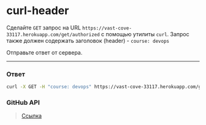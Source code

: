 # curl-header

Сделайте `GET` запрос на URL `https://vast-cove-33117.herokuapp.com/get/authorized` с помощью утилиты `curl`.
Запрос также должен содержать заголовок (header) - `course: devops`

Отправьте ответ от сервера.

---

### Ответ

```bash
curl -X GET -H "course: devops" https://vast-cove-33117.herokuapp.com/get/authorized
```

### GitHub API

> [Ссылка](https://github.com/alem-io/track-devops-internet-api)
